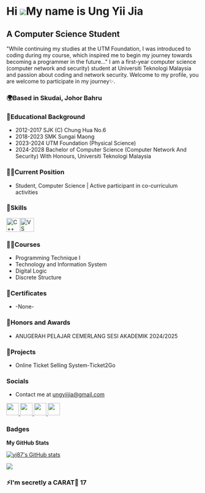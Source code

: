 Hi ![](https://user-images.githubusercontent.com/18350557/176309783-0785949b-9127-417c-8b55-ab5a4333674e.gif)My name is Ung Yii Jia
===================================================================================================================================

A Computer Science Student
--------------------------

"While continuing my studies at the UTM Foundation, I was introduced to coding during my course, which inspired me to begin my journey towards becoming a programmer in the future..." I am a first-year computer science (computer network and security) student at Universiti Teknologi Malaysia and passion about coding and network security. Welcome to my profile, you are welcome to participate in my journey✨.

### 🌍Based in Skudai, Johor Bahru

### 📖Educational Background
* 2012-2017 SJK (C) Chung Hua No.6
* 2018-2023 SMK Sungai Maong
* 2023-2024 UTM Foundation (Physical Science)
* 2024-2028  Bachelor of Computer Science (Computer Network And Security) With Honours, Universiti Teknologi Malaysia

### 👩‍💻Current Position
* Student, Computer Science | Active participant in co-curriculum activities
  

### 🔧Skills


<p align="left">
<a href="https://docs.microsoft.com/en-us/cpp/?view=msvc-170" target="_blank" rel="noreferrer"><img src="https://raw.githubusercontent.com/danielcranney/readme-generator/main/public/icons/skills/cplusplus-colored.svg" width="36" height="36" alt="C++" /></a><a href="https://code.visualstudio.com/" target="_blank" rel="noreferrer"><img src="https://raw.githubusercontent.com/danielcranney/readme-generator/main/public/icons/skills/visualstudiocode.svg" width="36" height="36" alt="VS Code" /></a>
</p>

### 👩‍🏫Courses
* Programming Technique I
* Technology and Information System
* Digital Logic
* Discrete Structure

### 📜Certificates
* -None-

### 🎁Honors and Awards
* ANUGERAH PELAJAR CEMERLANG SESI AKADEMIK 2024/2025

### 📑Projects
* Online Ticket Selling System-Ticket2Go


### Socials
* Contact me at [ungyiijia@gmail.com](mailto:ungyiijia@gmail.com)

<p align="left"> <a href="https://discord.com/users/einnim87" target="_blank" rel="noreferrer"> <picture> <source media="(prefers-color-scheme: dark)" srcset="https://raw.githubusercontent.com/danielcranney/readme-generator/main/public/icons/socials/discord-dark.svg" /> <source media="(prefers-color-scheme: light)" srcset="https://raw.githubusercontent.com/danielcranney/readme-generator/main/public/icons/socials/discord.svg" /> <img src="https://raw.githubusercontent.com/danielcranney/readme-generator/main/public/icons/socials/discord.svg" width="32" height="32" /> </picture> </a> <a href="https://www.github.com/yj87" target="_blank" rel="noreferrer"> <picture> <source media="(prefers-color-scheme: dark)" srcset="https://raw.githubusercontent.com/danielcranney/readme-generator/main/public/icons/socials/github-dark.svg" /> <source media="(prefers-color-scheme: light)" srcset="https://raw.githubusercontent.com/danielcranney/readme-generator/main/public/icons/socials/github.svg" /> <img src="https://raw.githubusercontent.com/danielcranney/readme-generator/main/public/icons/socials/github.svg" width="32" height="32" /> </picture> </a> <a href="http://www.instagram.com/einnim87" target="_blank" rel="noreferrer"> <picture> <source media="(prefers-color-scheme: dark)" srcset="https://raw.githubusercontent.com/danielcranney/readme-generator/main/public/icons/socials/instagram-dark.svg" /> <source media="(prefers-color-scheme: light)" srcset="https://raw.githubusercontent.com/danielcranney/readme-generator/main/public/icons/socials/instagram.svg" /> <img src="https://raw.githubusercontent.com/danielcranney/readme-generator/main/public/icons/socials/instagram.svg" width="32" height="32" /> </picture> </a> <a href="https://www.linkedin.com/in/yii-jia-ung-38ab71334" target="_blank" rel="noreferrer"> <picture> <source media="(prefers-color-scheme: dark)" srcset="https://raw.githubusercontent.com/danielcranney/readme-generator/main/public/icons/socials/linkedin-dark.svg" /> <source media="(prefers-color-scheme: light)" srcset="https://raw.githubusercontent.com/danielcranney/readme-generator/main/public/icons/socials/linkedin.svg" /> <img src="https://raw.githubusercontent.com/danielcranney/readme-generator/main/public/icons/socials/linkedin.svg" width="32" height="32" /> </picture> </a></p>

### Badges

<b>My GitHub Stats</b>

<a href="http://www.github.com/yj87"><img src="https://github-readme-stats.vercel.app/api?username=yj87&show_icons=true&hide=&count_private=true&title_color=0f172a&text_color=a855f7&icon_color=facc15&bg_color=ffffff&hide_border=true&show_icons=true" alt="yj87's GitHub stats" /></a>

<a href="http://www.github.com/yj87"><img src="https://github-readme-streak-stats.herokuapp.com/?user=yj87&stroke=a855f7&background=ffffff&ring=0f172a&fire=0f172a&currStreakNum=a855f7&currStreakLabel=0f172a&sideNums=a855f7&sideLabels=a855f7&dates=a855f7&hide_border=true" /></a>

### ⚡I'm secretly a CARAT💎 17
